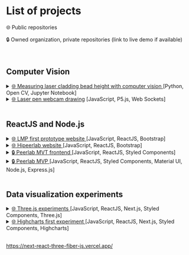# List of projects

🌐 Public repositories

🔒 Owned organization, private repositories (link to live demo if available)

<br/>

## Computer Vision

<details>
  
  <summary><a href="https://github.com/amaralc/projeto-visao-computacional">🌐 Measuring laser cladding bead height with computer vision </a>[Python, Open CV, Jupyter Notebook]</summary>

  Description: Create 3D profiles of metal beads by measuring bead heights using classical computer vision algorithms to analyse images.

  <img src="https://raw.githubusercontent.com/amaralc/projeto-visao-computacional/master/doc/summary.png"/>

</details>

<details>
  
  <summary><a href="https://github.com/amaralc/laser-pen">🌐 Laser pen webcam drawing</a> [JavaScript, P5.js, Web Sockets]</summary>

  Description: Use webcam video to draw simple profiles using a laser pointer and transmit the same image to different clients using sockets.

  Technology: JavaScript, P5.js, Web Sockets

  <img src="https://raw.githubusercontent.com/amaralc/laser-pen/master/doc/img/caneca.JPG"/>

</details>

<br/>

## ReactJS and Node.js

<details>
  
  <summary><a href="https://4ih6h.csb.app/">🌐 LMP first prototype website </a>[JavaScript, ReactJS, Bootstrap]</summary>

  [Private Repository](https://github.com/peerlab-devs/peerlab-platform-fe-mvt-dev)

  Description: Test simple website concept to substitute current deprecated laboratory website.

  <img src="https://trello-attachments.s3.amazonaws.com/5d2cc481402a708bf57152ff/5d56ebb75be1972a8479b086/7c93d35ff7b1a24f04ac84819aa554dc/image.png"/>
  
</details>

<details>
  
  <summary><a href="https://www.hipeerlab.info/">🌐 Hipeerlab website </a>[JavaScript, ReactJS, Bootstrap]</summary>

  [Public Repository](https://github.com/amaralc/hipeerlab-platform-fe)

  Description: Lead the development of website to document activity of hipeerlab volunteers during the first six months of Covid-19 pandemic, in Florianópolis, SC, Brazil.

  Developers: Alan Christian, Arthur Della Favera, Bruno Weber, Rafael Lehmkuhl, Luam G. Maul e Calil Amaral.

  <img src="https://trello-attachments.s3.amazonaws.com/5e7d5e472b10ec11bd5735b3/5e7d5e472b10ec11bd5735c4/1e0fc37920c1ba2eeab2067b2e13e723/image.png"/>
  
</details>

<details>
  
  <summary><a href="https://eloquent-bartik-1ded97.netlify.app/">🔒 Peerlab MVT frontend </a>[JavaScript, ReactJS, Styled Components]</summary>

  [Repository](https://github.com/peerlab-devs/peerlab-platform-fe-mvt-dev)

  [Figma Design](https://www.figma.com/file/jgNyQtxdZTU47Fh6O0VJol/peerLab-%2F-MVP-encontrar-e-solicitar-servi%C3%A7o-ou-recurso?node-id=0%3A1)

  Description: Develop minimum viable test concept of platform to be used during evaluation of business hipothesis through user testing and interviews.

  <img src="https://trello-attachments.s3.amazonaws.com/6019b431aa840f4bd206db4d/600x317/ba6ea83e5ba20a3df1b76d2a850776ce/image.png"/>

</details>

<details>
  
  <summary><a href="https://peerlab.com.br">🔒 Peerlab MVP </a>[JavaScript, ReactJS, Styled Components, Material UI, Node.js, Express.js]</summary>

  [Front end repository](https://github.com/peerlab-devs/peerlab-platform-fe-mvp-dev)

  [Back end repository](https://github.com/peerlab-devs/peerlab-platform-api-mvp-dev)

  Description: Lead the development of functional concept of platform to be used by first paying clients. Project fetches data from node backend (with postgres) and google sheets.

  <img src="https://trello-attachments.s3.amazonaws.com/5df3a9d74458ba69cb17da40/5edd961be75fe6385c2a8e3a/f790101cd92c11813e394c1eb9c7498a/image.png"/>

</details>

<br/>

## Data visualization experiments

<details>
  
  <summary><a href="https://next-react-three-fiber-js.vercel.app/react-three-fiber/examples/move-an-object">🌐 Three.js experiments </a>[JavaScript, ReactJS, Next.js, Styled Components, Three.js]</summary>

  [Repository](https://github.com/amaralc/next-react-three-fiber-js)

  Description: Move objects in 3D space using Three.js library.

  <img src="https://trello-attachments.s3.amazonaws.com/5e0e424b5803be3e83a070b4/600x352/d132efba89e62b804a1c7d02f21defff/image.png"/>

</details>

<details>
  
  <summary><a href="https://next-react-three-fiber-js.vercel.app/react-three-fiber/examples/move-an-object">🌐 Highcharts first experiment </a>[JavaScript, ReactJS, Next.js, Styled Components, Highcharts]</summary>

  [Repository](https://github.com/amaralc/next-js-highcharts)

  Description: Move objects in 3D space using Three.js library.

  <img src=""/>

</details>

<br/>

https://next-react-three-fiber-js.vercel.app/




